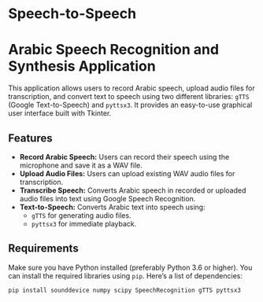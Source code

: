 # Speech-to-Speech
# Arabic Speech Recognition and Synthesis Application

This application allows users to record Arabic speech, upload audio files for transcription, and convert text to speech using two different libraries: `gTTS` (Google Text-to-Speech) and `pyttsx3`. It provides an easy-to-use graphical user interface built with Tkinter.

## Features

- **Record Arabic Speech:** Users can record their speech using the microphone and save it as a WAV file.
- **Upload Audio Files:** Users can upload existing WAV audio files for transcription.
- **Transcribe Speech:** Converts Arabic speech in recorded or uploaded audio files into text using Google Speech Recognition.
- **Text-to-Speech:** Converts Arabic text into speech using:
  - `gTTS` for generating audio files.
  - `pyttsx3` for immediate playback.

## Requirements

Make sure you have Python installed (preferably Python 3.6 or higher). You can install the required libraries using `pip`. Here’s a list of dependencies:

```bash
pip install sounddevice numpy scipy SpeechRecognition gTTS pyttsx3
